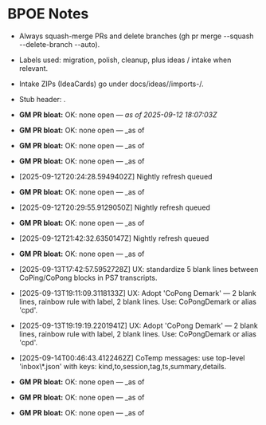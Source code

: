 <!-- status: stub; target: 150+ words -->
<!-- status: stub; target: 150+ words -->
# BPOE Notes

- Always squash-merge PRs and delete branches (gh pr merge --squash --delete-branch --auto).
- Labels used: migration, polish, cleanup, plus ideas / intake when relevant.
- Intake ZIPs (IdeaCards) go under docs/ideas/<YYYY-MM-DD>/imports-<HHmmss>/.
- Stub header: <!-- status: stub; target: 150+ words -->.







- **GM PR bloat:** OK: none open — _as of 2025-09-12 18:07:03Z_


- **GM PR bloat:** OK: none open — _as of 


- **GM PR bloat:** OK: none open — _as of 


- **GM PR bloat:** OK: none open — _as of 
- [2025-09-12T20:24:28.5949402Z] Nightly refresh queued


- **GM PR bloat:** OK: none open — _as of 
- [2025-09-12T20:29:55.9129050Z] Nightly refresh queued


- **GM PR bloat:** OK: none open — _as of 
- [2025-09-12T21:42:32.6350147Z] Nightly refresh queued


- **GM PR bloat:** OK: none open — _as of 
- [2025-09-13T17:42:57.5952728Z] UX: standardize 5 blank lines between CoPing/CoPong blocks in PS7 transcripts.
- [2025-09-13T19:11:09.3118133Z] UX: Adopt 'CoPong Demark' — 2 blank lines, rainbow rule with label, 2 blank lines. Use: CoPongDemark or alias 'cpd'.
- [2025-09-13T19:19:19.2201941Z] UX: Adopt 'CoPong Demark' — 2 blank lines, rainbow rule with label, 2 blank lines. Use: CoPongDemark or alias 'cpd'.
- [2025-09-14T00:46:43.4122462Z] CoTemp messages: use top-level 'inbox\\*.json' with keys: kind,to,session,tag,ts,summary,details.


- **GM PR bloat:** OK: none open — _as of 


- **GM PR bloat:** OK: none open — _as of 


- **GM PR bloat:** OK: none open — _as of 
